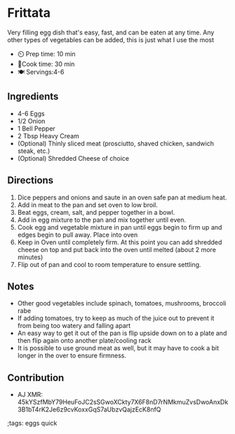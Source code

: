 # Frittata

Very filling egg dish that's easy, fast, and can be eaten at any time. Any other types of vegetables can be added, this is just what I use the most

- ⏲️ Prep time: 10 min
- 🍳Cook time: 30 min
- 🍽️ Servings:4-6

## Ingredients

- 4-6 Eggs
- 1/2 Onion
- 1 Bell Pepper
- 2 Tbsp Heavy Cream
- (Optional) Thinly sliced meat (prosciutto, shaved chicken, sandwich steak, etc.)
- (Optional) Shredded Cheese of choice

## Directions

1. Dice peppers and onions and saute in an oven safe pan at medium heat.
2. Add in meat to the pan and set oven to low broil.
3. Beat eggs, cream, salt, and pepper together in a bowl. 
4. Add in egg mixture to the pan and mix together until even. 
5. Cook egg and vegetable mixture in pan until eggs begin to firm up and edges begin to pull away. Place into oven
6. Keep in Oven until completely firm. At this point you can add shredded cheese on top and put back into the oven until melted (about 2 more minutes)
7. Flip out of pan and cool to room temperature to ensure settling.

## Notes
- Other good vegetables include spinach, tomatoes, mushrooms, broccoli rabe 
- If adding tomatoes, try to keep as much of the juice out to prevent it from being too watery and falling apart
- An easy way to get it out of the pan is flip upside down on to a plate and then flip again onto another plate/cooling rack
- It is possible to use ground meat as well, but it may have to cook a bit longer in the over to ensure firmness.

## Contribution

- AJ XMR: 45kYSzfMbY79HeuFoJC2sSGwoXCkty7X6F8nD7rNMkmuZvsDwoAnxDk3B1bT4rK2Je6z9cvKoxxGqS7aUbzvQajzEcK8nfQ

;tags: eggs quick 


